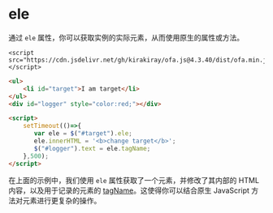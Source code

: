 # ele

通过 `ele` 属性，你可以获取实例的实际元素，从而使用原生的属性或方法。

<html-viewer>

```
<script src="https://cdn.jsdelivr.net/gh/kirakiray/ofa.js@4.3.40/dist/ofa.min.js"></script>
```

```html
<ul>
    <li id="target">I am target</li>
</ul>
<div id="logger" style="color:red;"></div>

<script>
    setTimeout(()=>{
       var ele = $("#target").ele;
       ele.innerHTML = '<b>change target</b>';
       $("#logger").text = ele.tagName;
    },500);
</script>
```

</html-viewer>

在上面的示例中，我们使用 `ele` 属性获取了一个元素，并修改了其内部的 HTML 内容，以及用于记录的元素的 [tagName](https://developer.mozilla.org/en-US/docs/Web/API/Element/tagName)。这使得你可以结合原生 JavaScript 方法对元素进行更复杂的操作。